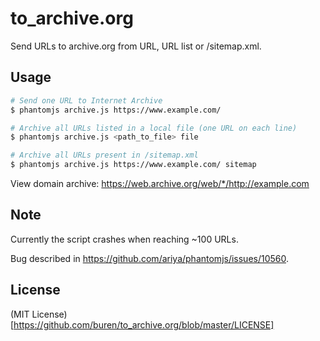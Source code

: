 # to_archive.org
Send URLs to archive.org from URL, URL list or /sitemap.xml. 

## Usage
```bash
# Send one URL to Internet Archive
$ phantomjs archive.js https://www.example.com/

# Archive all URLs listed in a local file (one URL on each line)
$ phantomjs archive.js <path_to_file> file

# Archive all URLs present in /sitemap.xml
$ phantomjs archive.js https://www.example.com/ sitemap
```
View domain archive: https://web.archive.org/web/*/http://example.com

## Note
Currently the script crashes when reaching ~100 URLs.

Bug described in https://github.com/ariya/phantomjs/issues/10560.


## License
(MIT License)[https://github.com/buren/to_archive.org/blob/master/LICENSE]
